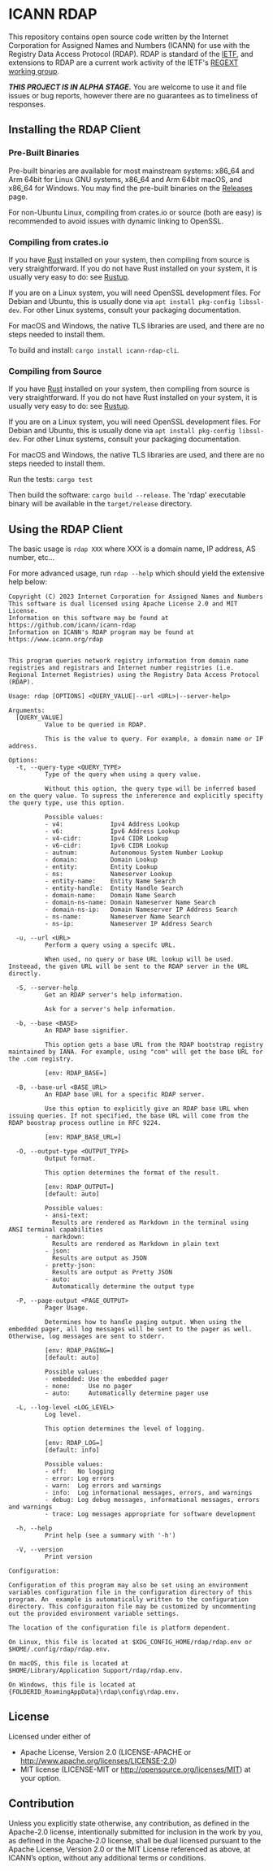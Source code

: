 ICANN RDAP
==========

This repository contains open source code written by the Internet Corporation for Assigned Names and Numbers (ICANN)
for use with the Registry Data Access Protocol (RDAP). RDAP is standard of the [IETF](https://ietf.org/), and extensions
to RDAP are a current work activity of the IETF's [REGEXT working group](https://datatracker.ietf.org/wg/regext/documents/).

***THIS PROJECT IS IN ALPHA STAGE.*** You are welcome to use it and file issues or bug reports, however there are no
guarantees as to timeliness of responses.

Installing the RDAP Client
--------------------------

### Pre-Built Binaries

Pre-built binaries are available for most mainstream systems: x86_64 and Arm 64bit for Linux GNU systems, x86_64 and Arm 64bit
macOS, and x86_64 for Windows. You may find the pre-built binaries on the [Releases](https://github.com/icann/icann-rdap/releases)
page.

For non-Ubuntu Linux, compiling from crates.io or source (both are easy) is recommended to avoid issues with dynamic linking to OpenSSL.

### Compiling from crates.io

If you have [Rust](https://www.rust-lang.org/) installed on your system, then compiling from source is
very straightforward. If you do not have Rust installed on your system, it is usually very easy to do:
see [Rustup](https://rustup.rs/).

If you are on a Linux system, you will need OpenSSL development files. For Debian and Ubuntu, this is
usually done via `apt install pkg-config libssl-dev`. For other Linux systems, consult your packaging
documentation.

For macOS and Windows, the native TLS libraries are used, and there are no steps needed to install them.

To build and install: `cargo install icann-rdap-cli`.

### Compiling from Source

If you have [Rust](https://www.rust-lang.org/) installed on your system, then compiling from source is
very straightforward. If you do not have Rust installed on your system, it is usually very easy to do:
see [Rustup](https://rustup.rs/).

If you are on a Linux system, you will need OpenSSL development files. For Debian and Ubuntu, this is
usually done via `apt install pkg-config libssl-dev`. For other Linux systems, consult your packaging
documentation.

For macOS and Windows, the native TLS libraries are used, and there are no steps needed to install them.

Run the tests: `cargo test`

Then build the software: `cargo build --release`. The 'rdap' executable binary will be available in the `target/release` directory.

Using the RDAP Client
---------------------

The basic usage is `rdap XXX` where XXX is a domain name, IP address, AS number, etc...

For more advanced usage, run `rdap --help` which should yield the extensive help below:

```
Copyright (C) 2023 Internet Corporation for Assigned Names and Numbers
This software is dual licensed using Apache License 2.0 and MIT License.
Information on this software may be found at https://github.com/icann/icann-rdap
Information on ICANN's RDAP program may be found at https://www.icann.org/rdap


This program queries network registry information from domain name registries and registrars and Internet number registries (i.e. Regional Internet Registries) using the Registry Data Access Protocol (RDAP).

Usage: rdap [OPTIONS] <QUERY_VALUE|--url <URL>|--server-help>

Arguments:
  [QUERY_VALUE]
          Value to be queried in RDAP.

          This is the value to query. For example, a domain name or IP address.

Options:
  -t, --query-type <QUERY_TYPE>
          Type of the query when using a query value.

          Without this option, the query type will be inferred based on the query value. To supress the infererence and explicitly specifty the query type, use this option.

          Possible values:
          - v4:             Ipv4 Address Lookup
          - v6:             Ipv6 Address Lookup
          - v4-cidr:        Ipv4 CIDR Lookup
          - v6-cidr:        Ipv6 CIDR Lookup
          - autnum:         Autonomous System Number Lookup
          - domain:         Domain Lookup
          - entity:         Entity Lookup
          - ns:             Nameserver Lookup
          - entity-name:    Entity Name Search
          - entity-handle:  Entity Handle Search
          - domain-name:    Domain Name Search
          - domain-ns-name: Domain Nameserver Name Search
          - domain-ns-ip:   Domain Nameserver IP Address Search
          - ns-name:        Nameserver Name Search
          - ns-ip:          Nameserver IP Address Search

  -u, --url <URL>
          Perform a query using a specifc URL.

          When used, no query or base URL lookup will be used. Insteead, the given URL will be sent to the RDAP server in the URL directly.

  -S, --server-help
          Get an RDAP server's help information.

          Ask for a server's help information.

  -b, --base <BASE>
          An RDAP base signifier.

          This option gets a base URL from the RDAP bootstrap registry maintained by IANA. For example, using "com" will get the base URL for the .com registry.

          [env: RDAP_BASE=]

  -B, --base-url <BASE_URL>
          An RDAP base URL for a specific RDAP server.

          Use this option to explicitly give an RDAP base URL when issuing queries. If not specified, the base URL will come from the RDAP boostrap process outline in RFC 9224.

          [env: RDAP_BASE_URL=]

  -O, --output-type <OUTPUT_TYPE>
          Output format.

          This option determines the format of the result.

          [env: RDAP_OUTPUT=]
          [default: auto]

          Possible values:
          - ansi-text:
            Results are rendered as Markdown in the terminal using ANSI terminal capabilities
          - markdown:
            Results are rendered as Markdown in plain text
          - json:
            Results are output as JSON
          - pretty-json:
            Results are output as Pretty JSON
          - auto:
            Automatically determine the output type

  -P, --page-output <PAGE_OUTPUT>
          Pager Usage.

          Determines how to handle paging output. When using the embedded pager, all log messages will be sent to the pager as well. Otherwise, log messages are sent to stderr.

          [env: RDAP_PAGING=]
          [default: auto]

          Possible values:
          - embedded: Use the embedded pager
          - none:     Use no pager
          - auto:     Automatically determine pager use

  -L, --log-level <LOG_LEVEL>
          Log level.

          This option determines the level of logging.

          [env: RDAP_LOG=]
          [default: info]

          Possible values:
          - off:   No logging
          - error: Log errors
          - warn:  Log errors and warnings
          - info:  Log informational messages, errors, and warnings
          - debug: Log debug messages, informational messages, errors and warnings
          - trace: Log messages appropriate for software development

  -h, --help
          Print help (see a summary with '-h')

  -V, --version
          Print version

Configuration:

Configuration of this program may also be set using an environment variables configuration file in the configuration directory of this program. An  example is automatically written to the configuration directory. This configuraiton file may be customized by uncommenting out the provided environment variable settings.

The location of the configuration file is platform dependent.

On Linux, this file is located at $XDG_CONFIG_HOME/rdap/rdap.env or
$HOME/.config/rdap/rdap.env.

On macOS, this file is located at
$HOME/Library/Application Support/rdap/rdap.env.

On Windows, this file is located at
{FOLDERID_RoamingAppData}\rdap\config\rdap.env.  
```

License
-------

Licensed under either of
* Apache License, Version 2.0 (LICENSE-APACHE or http://www.apache.org/licenses/LICENSE-2.0)
* MIT license (LICENSE-MIT or http://opensource.org/licenses/MIT) at your option.

Contribution
------------

Unless you explicitly state otherwise, any contribution, as defined in the Apache-2.0 license, 
intentionally submitted for inclusion in the work by you, as defined in the Apache-2.0 license, 
shall be dual licensed pursuant to the Apache License, Version 2.0 or the MIT License referenced 
as above, at ICANN’s option, without any additional terms or conditions.
